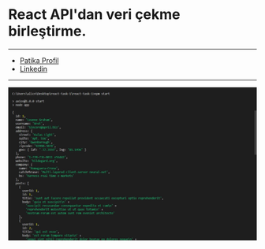 # React API'dan veri çekme birleştirme.

---

-  [Patika Profil](https://app.patika.dev/alicnblt)
-  [Linkedin](https://www.linkedin.com/in/ali-canbolat/)

---

![Image](/assets/react-api.jpg)